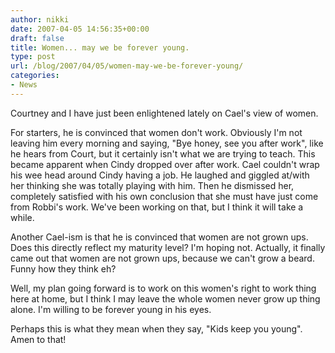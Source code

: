 ```yaml
---
author: nikki
date: 2007-04-05 14:56:35+00:00
draft: false
title: Women... may we be forever young.
type: post
url: /blog/2007/04/05/women-may-we-be-forever-young/
categories:
- News
---
```


Courtney and I have just been enlightened lately on Cael's view of women.  

For starters, he is convinced that women don't work.  Obviously I'm not leaving him every morning and saying, "Bye honey, see you after work", like he hears from Court, but it certainly isn't what we are trying to teach.  This became apparent when Cindy dropped over after work.  Cael couldn't wrap his wee head around Cindy having a job.  He laughed and giggled at/with her thinking she was totally playing with him.  Then he dismissed her, completely satisfied with his own conclusion that she must have just come from Robbi's work.  We've been working on that, but I think it will take a while.

Another Cael-ism is that he is convinced that women are not grown ups.  Does this directly reflect my maturity level?  I'm hoping not.  Actually, it finally came out that women are not grown ups, because we can't grow a beard.  Funny how they think eh?

Well, my plan going forward is to work on this women's right to work thing here at home, but I think I may leave the whole women never grow up thing alone.  I'm willing to be forever young in his eyes.

Perhaps this is what they mean when they say, "Kids keep you young".  Amen to that!
